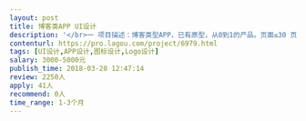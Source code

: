 ```yaml
---                
layout: post       
title: 博客类APP UI设计           
description: '</br>一 项目描述：博客类型APP，已有原型，从0到1的产品。页面≤30 页。</br></br>二 类似项目：豆瓣APP（书影音除外）、Twitter、微博（国际版）。</br></br>三 风格要求：极简</br></br>希望能找到一位 年轻的设计师 长期合作。</br>'     
contenturl: https://pro.lagou.com/project/6979.html      
tags: [UI设计,APP设计,图标设计,Logo设计]            
salary: 3000-5000元          
publish_time: 2018-03-28 12:47:14         
review: 2250人                   
apply: 41人                   
recommend: 0人                   
time_range: 1-3个月              
---                 
```

